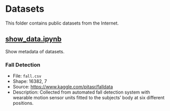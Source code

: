 # Datasets

This folder contains public datasets from the Internet.

## [show_data.ipynb](./show_data.ipynb)
Show metadata of datasets.

### Fall Detection
- File: `fall.csv`
- Shape: 16382, 7
- Source: https://www.kaggle.com/pitasr/falldata
- Description: Collected from automated fall detection system with wearable motion sensor units fitted to the subjects’ body at six different positions.


